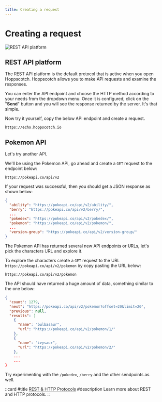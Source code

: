 ```yaml
---
title: Creating a request
---
```


# Creating a request

![REST API platform](/images/getting-started/rest/rest-api-get-req.gif)

## REST API platform

The REST API platform is the default protocol that is active when you open Hoppscotch. Hoppscotch allows you to make API requests and examine the responses.

You can enter the API endpoint and choose the HTTP method according to your needs from the dropdown menu.
Once it is configured, click on the "**Send**" button and you will see the response returned by the server. It's that simple.

Now try it yourself, copy the below API endpoint and create a request.

```text
https://echo.hoppscotch.io
```

## Pokemon API

Let's try another API.

We'll be using the Pokemon API, go ahead and create a `GET` request to the endpoint below:

```text
https://pokeapi.co/api/v2
```

If your request was successful, then you should get a JSON response as shown below:

```json
{
  "ability": "https://pokeapi.co/api/v2/ability/",
  "berry": "https://pokeapi.co/api/v2/berry/",
  ...
  "pokedex": "https://pokeapi.co/api/v2/pokedex/",
  "pokemon": "https://pokeapi.co/api/v2/pokemon/",
  ...
  "version-group": "https://pokeapi.co/api/v2/version-group/"
}
```

The Pokemon API has returned several new API endpoints or URLs, let's pick the characters URL and explore it.

To explore the characters create a `GET` request to the URL `https://pokeapi.co/api/v2/pokemon` by copy pasting the URL below:

```text
https://pokeapi.co/api/v2/pokemon
```

The API should have returned a huge amount of data, something similar to the one below:

```json
{
  "count": 1279,
  "next": "https://pokeapi.co/api/v2/pokemon?offset=20&limit=20",
  "previous": null,
  "results": [
    {
      "name": "bulbasaur",
      "url": "https://pokeapi.co/api/v2/pokemon/1/"
    },
    {
      "name": "ivysaur",
      "url": "https://pokeapi.co/api/v2/pokemon/2/"
    },
    ...
    ...
}
```

Try experimenting with the `/pokedex`, `/berry` and the other sendpoints as well.

::card
#title
[REST & HTTP Protocols](/documentation/protocols/rest)
#description
Learn more about REST and HTTP protocols.
::
